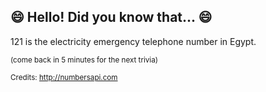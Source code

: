 ## 😄 Hello! Did you know that... 😄
121 is the electricity emergency telephone number in Egypt.

<sup>(come back in 5 minutes for the next trivia)</sup>


<sup>Credits: http://numbersapi.com</sup>
